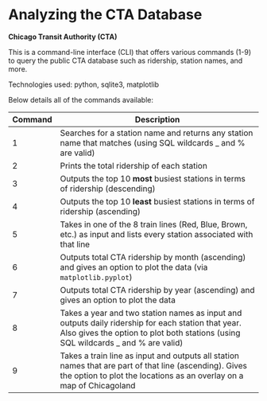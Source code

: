 # Analyzing the CTA Database 
**Chicago Transit Authority (CTA)**

This is a command-line interface (CLI) that offers various commands (1-9) to query the public CTA database such as ridership, station names, and more.

Technologies used: python, sqlite3, matplotlib

Below details all of the commands available:

| Command | Description |
| --- | --- |
| 1 | Searches for a station name and returns any station name that matches (using SQL wildcards _ and % are valid) |
| 2 | Prints the total ridership of each station |
| 3 | Outputs the top 10 **most** busiest stations in terms of ridership (descending) |
| 4 | Outputs the top 10 **least** busiest stations in terms of ridership (ascending) |
| 5 | Takes in one of the 8 train lines (Red, Blue, Brown, etc.) as input and lists every station associated with that line |
| 6 | Outputs total CTA ridership by month (ascending) and gives an option to plot the data (via `matplotlib.pyplot`) |
| 7 | Outputs total CTA ridership by year (ascending) and gives an option to plot the data |
| 8 | Takes a year and two station names as input and outputs daily ridership for each station that year. Also gives the option to plot both stations (using SQL wildcards _ and % are valid) |
| 9 | Takes a train line as input and outputs all station names that are part of that line (ascending). Gives the option to plot the locations as an overlay on a map of Chicagoland | 
